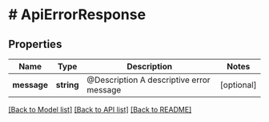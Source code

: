 # # ApiErrorResponse

## Properties

Name | Type | Description | Notes
------------ | ------------- | ------------- | -------------
**message** | **string** | @Description A descriptive error message | [optional]

[[Back to Model list]](../../README.md#models) [[Back to API list]](../../README.md#endpoints) [[Back to README]](../../README.md)
